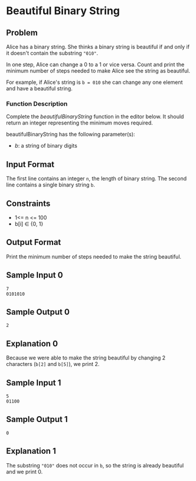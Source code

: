 # Beautiful Binary String

## Problem
Alice has a binary string. She thinks a binary string is beautiful if and only if it doesn't contain the substring `"010"`.

In one step, Alice can change a 0 to a 1 or vice versa. Count and print the minimum number of steps needed to make Alice see the string as beautiful.

For example, if Alice's string is `b = 010` she can change any one element and have a beautiful string.

### Function Description

Complete the _beautifulBinaryString_ function in the editor below. It should return an integer representing the minimum moves required.

beautifulBinaryString has the following parameter(s):

 - _b_: a string of binary digits

## Input Format
The first line contains an integer `n`, the length of binary string.
The second line contains a single binary string `b`.

## Constraints
- 1<= n <= 100
- b[i] ∈ {0, 1}

## Output Format
Print the minimum number of steps needed to make the string beautiful.

## Sample Input 0
```
7
0101010
```

## Sample Output 0
```
2
```

## Explanation 0
Because we were able to make the string beautiful by changing 2 characters (`b[2]` and `b[5]`), we print 2.

## Sample Input 1
```
5
01100
```

## Sample Output 1
```
0
```

## Explanation 1
The substring `"010"` does not occur in `b`, so the string is already beautiful and we print 0.